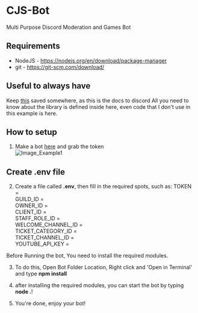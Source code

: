 # CJS-Bot
Multi Purpose Discord Moderation and Games Bot


## Requirements
- NodeJS - https://nodejs.org/en/download/package-manager
- git - https://git-scm.com/download/

## Useful to always have
Keep [this](https://discordpy.readthedocs.io/en/latest/) saved somewhere, as this is the docs to discord
All you need to know about the library is defined inside here, even code that I don't use in this example is here.

## How to setup
1. Make a bot [here](https://discordapp.com/developers/applications/me) and grab the token<br>
![Image_Example1](https://i.alexflipnote.dev/f9668b.png)

## Create .env file
2. Create a file called **.env**, then fill in the required spots, such as:
TOKEN = <br>
GUILD_ID = <br>
OWNER_ID = <br>
CLIENT_ID = <br>
STAFF_ROLE_ID = <br>
WELCOME_CHANNEL_ID = <br>
TICKET_CATEGORY_ID = <br>
TICKET_CHANNEL_ID = <br>
YOUTUBE_API_KEY = <br>


Before Running the bot, You need to install the required modules. 
 
3. To do this, Open Bot Folder Location, Right click and 'Open in Terminal' and type **npm install**

4. after installing the required modules, you can start the bot by typing **node .**!

5. You're done, enjoy your bot!
